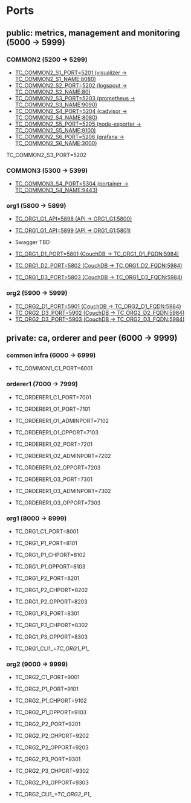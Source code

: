 # Ports

## public: metrics, management and monitoring (5000 -> 5999)

### COMMON2 (5200 -> 5299)

* [TC_COMMON2_S1_PORT=5201 (visualizer -> TC_COMMON2_S1_NAME:8080)](http://35.158.186.93:5201)
* [TC_COMMON2_S2_PORT=5202 (logspout -> TC_COMMON2_S2_NAME:80)](http://35.158.186.93:5202/logs)
* [TC_COMMON2_S3_PORT=5203 (prometheus -> TC_COMMON2_S3_NAME:9090)](http://35.158.186.93:5203)
* [TC_COMMON2_S4_PORT=5204 (cadvisor -> TC_COMMON2_S4_NAME:8080)](http://35.158.186.93:5204)
* [TC_COMMON2_S5_PORT=5205 (node-exporter -> TC_COMMON2_S5_NAME:9100)](http://35.158.186.93:5205)
* [TC_COMMON2_S6_PORT=5206 (grafana -> TC_COMMON2_S6_NAME:3000)](http://35.158.186.93:5206)

TC_COMMON2_S3_PORT=5202

### COMMON3 (5300 -> 5399)

* [TC_COMMON3_S4_PORT=5304 (portainer -> TC_COMMON3_S4_NAME:9443)](https://35.158.186.93:5304)

### org1 (5800 -> 5899)

* [TC_ORG1_G1_API=5898 (API -> ORG1_G1:5800)](http://35.158.186.93:5898/)
* [TC_ORG1_G1_API=5899 (API -> ORG1_G1:5801)](https://35.158.186.93:5899/)
* Swagger TBD

* [TC_ORG1_D1_PORT=5801 (CouchDB -> TC_ORG1_D1_FQDN:5984)](http://35.158.186.93:5801/_utils/#login)
* [TC_ORG1_D2_PORT=5802 (CouchDB -> TC_ORG1_D2_FQDN:5984)](http://35.158.186.93:5802/_utils/#login)
* [TC_ORG1_D3_PORT=5803 (CouchDB -> TC_ORG1_D3_FQDN:5984)](http://35.158.186.93:5803/_utils/#login)

### org2 (5900 -> 5999)

* [TC_ORG2_D1_PORT=5901 (CouchDB -> TC_ORG2_D1_FQDN:5984)](http://35.158.186.93:5901/_utils/#login)
* [TC_ORG2_D3_PORT=5902 (CouchDB -> TC_ORG2_D2_FQDN:5984)](http://35.158.186.93:5902/_utils/#login)
* [TC_ORG2_D3_PORT=5903 (CouchDB -> TC_ORG2_D3_FQDN:5984)](http://35.158.186.93:5903/_utils/#login)

## private: ca, orderer and peer (6000 -> 9999)

### common infra (6000 -> 6999)

* TC_COMMON1_C1_PORT=6001

### orderer1 (7000 -> 7999)

* TC_ORDERER1_C1_PORT=7001

* TC_ORDERER1_O1_PORT=7101
* TC_ORDERER1_O1_ADMINPORT=7102
* TC_ORDERER1_O1_OPPORT=7103

* TC_ORDERER1_O2_PORT=7201
* TC_ORDERER1_O2_ADMINPORT=7202
* TC_ORDERER1_O2_OPPORT=7203

* TC_ORDERER1_O3_PORT=7301
* TC_ORDERER1_O3_ADMINPORT=7302
* TC_ORDERER1_O3_OPPORT=7303

### org1 (8000 -> 8999)

* TC_ORG1_C1_PORT=8001

* TC_ORG1_P1_PORT=8101
* TC_ORG1_P1_CHPORT=8102
* TC_ORG1_P1_OPPORT=8103

* TC_ORG1_P2_PORT=8201
* TC_ORG1_P2_CHPORT=8202
* TC_ORG1_P2_OPPORT=8203

* TC_ORG1_P3_PORT=8301
* TC_ORG1_P3_CHPORT=8302
* TC_ORG1_P3_OPPORT=8303

* TC_ORG1_CLI1_*=TC_ORG1_P1_*

### org2 (9000 -> 9999)

* TC_ORG2_C1_PORT=9001

* TC_ORG2_P1_PORT=9101
* TC_ORG2_P1_CHPORT=9102
* TC_ORG2_P1_OPPORT=9103

* TC_ORG2_P2_PORT=9201
* TC_ORG2_P2_CHPORT=9202
* TC_ORG2_P2_OPPORT=9203

* TC_ORG2_P3_PORT=9301
* TC_ORG2_P3_CHPORT=9302
* TC_ORG2_P3_OPPORT=9303

* TC_ORG2_CLI1_*=TC_ORG2_P1_*
